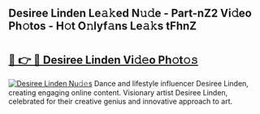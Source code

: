 ## Desiree Linden Le𝚊𝚔ed N𝚞𝚍e - Part-nZ2 Vi𝚍eo Ph𝚘tos - H𝚘t O𝚗lyf𝚊ns Le𝚊𝚔s tFhnZ

# <h2><a href="http://hf2zmqc.feru.top/?c=Desiree+Linden">🔗 👉 🔴 Desiree Linden Vi𝚍𝚎o Ph𝚘t𝚘𝚜</a></h2>

[![Desiree Linden Nu𝚍𝚎s](https://i.imgur.com/0TWrTi3.gif)](http://hf2zmqc.feru.top/?c=Desiree+Linden)
Dance and lifestyle influencer Desiree Linden, creating engaging online content. Visionary artist Desiree Linden, celebrated for their creative genius and innovative approach to art. 

